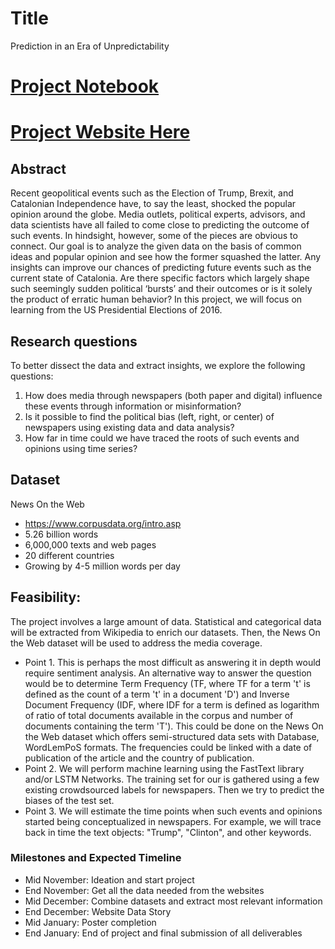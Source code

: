 # Title
Prediction in an Era of Unpredictability

# [Project Notebook](https://github.com/GauravPasari/ADA_Group_Tota_Pasari_Prelot/tree/master/Project-Code)
# [Project Website Here](https://elections.aerobatic.io/)

## Abstract
Recent geopolitical events such as the Election of Trump, Brexit, and Catalonian Independence have, to say the least, shocked the popular opinion around the globe. Media outlets, political experts, advisors, and data scientists have all failed to come close to predicting the outcome of such events. In hindsight, however, some of the pieces are obvious to connect. Our goal is to analyze the given data on the basis of common ideas and popular opinion and see how the former squashed the latter. Any insights can improve our chances of predicting future events such as the current state of Catalonia. Are there specific factors which largely shape such seemingly sudden political ‘bursts’ and their outcomes or is it solely the product of erratic human behavior? In this project, we will focus on learning from the US Presidential Elections of 2016.


## Research questions
To better dissect the data and extract insights, we explore the following questions:
1. How does media through newspapers (both paper and digital) influence these events through information or misinformation?
2. Is it possible to find the political bias (left, right, or center) of newspapers using existing data and data analysis?
3. How far in time could we have traced the roots of such events and opinions using time series?


## Dataset
News On the Web
* https://www.corpusdata.org/intro.asp
* 5.26 billion words
* 6,000,000 texts and web pages
* 20 different countries
* Growing by 4-5 million words per day


## Feasibility: 
The project involves a large amount of data. Statistical and categorical data will be extracted from Wikipedia to enrich our datasets. Then, the News On the Web dataset will be used to address the media coverage.
* Point 1. This is perhaps the most difficult as answering it in depth would require sentiment analysis. An alternative way to answer the question would be to determine Term Frequency (TF, where TF for a term 't' is defined as the count of a term 't' in a document 'D') and Inverse Document Frequency (IDF, where IDF for a term is defined as logarithm of ratio of total documents available in the corpus and number of documents containing the term 'T'). This could be done on the News On the Web dataset which offers semi-structured data sets with Database, WordLemPoS formats. The frequencies could be linked with a date of publication of the article and the country of publication.
* Point 2. We will perform machine learning using the FastText library and/or LSTM Networks. The training set for our is gathered using a few existing crowdsourced labels for newspapers. Then we try to predict the biases of the test set.
* Point 3. We will estimate the time points when such events and opinions started being conceptualized in newspapers. For example, we will trace back in time the text objects: "Trump", "Clinton", and other keywords. 


### Milestones and Expected Timeline
* Mid November: Ideation and start project
* End November: Get all the data needed from the websites
* Mid December: Combine datasets and extract most relevant information
* End December: Website Data Story
* Mid January: Poster completion
* End January: End of project and final submission of all deliverables



